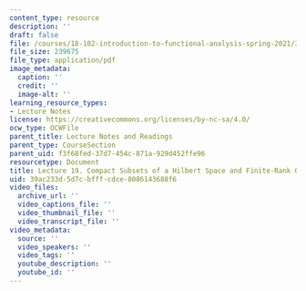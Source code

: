 ```yaml
---
content_type: resource
description: ''
draft: false
file: /courses/18-102-introduction-to-functional-analysis-spring-2021/39ac233d5d7cbfffcdce8086143688f6_MIT18_102s21_lec19.pdf
file_size: 239675
file_type: application/pdf
image_metadata:
  caption: ''
  credit: ''
  image-alt: ''
learning_resource_types:
- Lecture Notes
license: https://creativecommons.org/licenses/by-nc-sa/4.0/
ocw_type: OCWFile
parent_title: Lecture Notes and Readings
parent_type: CourseSection
parent_uid: f3f68fed-37d7-454c-871a-929d452ffe96
resourcetype: Document
title: Lecture 19. Compact Subsets of a Hilbert Space and Finite-Rank Operators
uid: 39ac233d-5d7c-bfff-cdce-8086143688f6
video_files:
  archive_url: ''
  video_captions_file: ''
  video_thumbnail_file: ''
  video_transcript_file: ''
video_metadata:
  source: ''
  video_speakers: ''
  video_tags: ''
  youtube_description: ''
  youtube_id: ''
---
```

